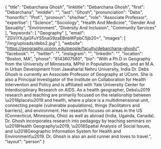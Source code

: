 {
  "title": "Debarchana Ghosh",
  "linktitle": "Debarchana Ghosh",
  "first": "Debarchana",
  "middle": "",
  "last": "Ghosh",
  "pronunciation": "Debs",
  "honorific": "Prof.",
  "pronoun": "she/her",
  "role": "Associate Professor",
  "expertise": [
    "Science",
    "Sociology",
    "Health And Medicine",
    "Gender And Sexuality",
    "Environment",
    "Diversity And Inclusion",
    "Community Services"
  ],
  "keywords": [
    "Geography"
  ],
  "email": "ZGViYXJjaGFuYS5naG9zaEBnbWFpbC5jb20=",
  "images": [
    "/img/uploads/debs2.jpg"
  ],
  "website": "https://geography.uconn.edu/people/faculty/debarchana-ghosh/",
  "facebook": "",
  "twitter": "",
  "instagram": "",
  "linkedin": "",
  "location": "Boston, MA",
  "phone": "8143607580",
  "bio": "With a Ph.D in Geography from the University of Minnesota, MPhil in Population Studies, and an M.A. in Urban Development from Jawaharlal Nehru University, India Dr. Debs Ghosh is currently an Associate Professor of Geography at UConn. She is also a Principal Investigator of the Institute on Collaboration for Health Intervention and Policy and is affiliated with Yale University Center for Interdisciplinary Research on AIDS. As a health geographer, Debs\u2019 research and teaching are primarily focused on the relationship between \u2018place\u2019 and health, where a place is a multidimensional unit, connecting people (vulnerable populations), things (facilitators and barriers), and environment. Her research focuses on areas in the US (Connecticut, Minnesota, Ohio) as well as abroad (India, Uganda, Canada). Dr. Ghosh incorporates research into pedagogy by teaching seminars on \u2018Health Geography\u2019, \u2018Spatial Analysis of Social Issues, and \u2018Geographic Information System for Health and Environment\u2019. Dr. Ghosh is also an avid runner and loves to travel.",
  "layout": "person"
}
